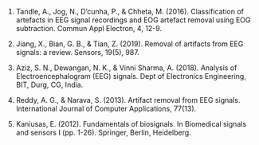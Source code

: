 1.	Tandle, A., Jog, N., D’cunha, P., & Chheta, M. (2016). Classification of artefacts in EEG signal recordings and EOG artefact removal using EOG subtraction. Commun Appl Electron, 4, 12-9.

2.	Jiang, X., Bian, G. B., & Tian, Z. (2019). Removal of artifacts from EEG signals: a review. Sensors, 19(5), 987.

3.	Aziz, S. N., Dewangan, N. K., & Vinni Sharma, A. (2018). Analysis of Electroencephalogram (EEG) signals. Dept of Electronics Engineering, BIT, Durg, CG, India.

4.	Reddy, A. G., & Narava, S. (2013). Artifact removal from EEG signals. International Journal of Computer Applications, 77(13).

5.	Kaniusas, E. (2012). Fundamentals of biosignals. In Biomedical signals and sensors I (pp. 1-26). Springer, Berlin, Heidelberg.
